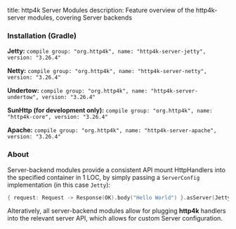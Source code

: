 title: http4k Server Modules
description: Feature overview of the http4k-server modules, covering Server backends

### Installation (Gradle)
**Jetty:** ```compile group: "org.http4k", name: "http4k-server-jetty", version: "3.26.4"```

**Netty:** ```compile group: "org.http4k", name: "http4k-server-netty", version: "3.26.4"```

**Undertow:** ```compile group: "org.http4k", name: "http4k-server-undertow", version: "3.26.4"```

**SunHttp (for development only):** ```compile group: "org.http4k", name: "http4k-core", version: "3.26.4"```

**Apache:** ```compile group: "org.http4k", name: "http4k-server-apache", version: "3.26.4"```

### About
Server-backend modules provide a consistent API mount HttpHandlers into the specified container in 1 LOC, by simply passing a `ServerConfig` implementation (in this case `Jetty`):

```kotlin
{ request: Request -> Response(OK).body("Hello World") }.asServer(Jetty(8000)).start().block()
```
Alteratively, all server-backend modules allow for plugging **http4k** handlers into the relevant server API, which allows for custom Server configuration.
